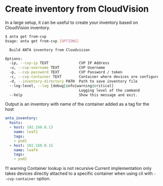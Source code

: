# Create inventory from CloudVision

In a large setup, it can be useful to create your inventory based on CloudVision inventory.

```bash
$ anta get from-cvp
Usage: anta get from-cvp [OPTIONS]

  Build ANTA inventory from Cloudvision

Options:
  -ip, --cvp-ip TEXT              CVP IP Address
  -u, --cvp-username TEXT         CVP Username
  -p, --cvp-password TEXT         CVP Password / token
  -c, --cvp-container TEXT        Container where devices are configured
  -d, --inventory-directory PATH  Path to save inventory file
  --log-level, --log [debug|info|warning|critical]
                                  Logging level of the command
  --help                          Show this message and exit.
```

Output is an inventory with name of the container added as a tag for the host

```yaml
anta_inventory:
  hosts:
  - host: 192.168.0.13
    name: leaf2
    tags:
    - pod1
  - host: 192.168.0.15
    name: leaf4
    tags:
    - pod2
```

!!! warning Container lookup is not recursive
    Current implementation only takes devices directly attached to a specific container when using cli with `--cvp-container` option.
